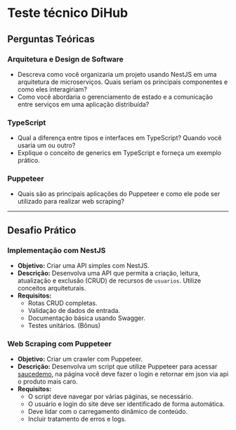 # Teste técnico DiHub

## Perguntas Teóricas

### Arquitetura e Design de Software

- Descreva como você organizaria um projeto usando NestJS em uma arquitetura de microserviços. Quais seriam os principais componentes e como eles interagiriam?
- Como você abordaria o gerenciamento de estado e a comunicação entre serviços em uma aplicação distribuída?

### TypeScript

- Qual a diferença entre tipos e interfaces em TypeScript? Quando você usaria um ou outro?
- Explique o conceito de generics em TypeScript e forneça um exemplo prático.

### Puppeteer

- Quais são as principais aplicações do Puppeteer e como ele pode ser utilizado para realizar web scraping?

---

## Desafio Prático

### Implementação com NestJS

- **Objetivo:** Criar uma API simples com NestJS.
- **Descrição:** Desenvolva uma API que permita a criação, leitura, atualização e exclusão (CRUD) de recursos de `usuarios`. Utilize conceitos arquiteturais.
- **Requisitos:**
  - Rotas CRUD completas.
  - Validação de dados de entrada.
  - Documentação básica usando Swagger.
  - Testes unitários. (Bônus)

### Web Scraping com Puppeteer

- **Objetivo:** Criar um crawler com Puppeteer.
- **Descrição:** Desenvolva um script que utilize Puppeteer para acessar [saucedemo](https://www.saucedemo.com/), na página você deve fazer o login e retornar em json via api o produto mais caro.
- **Requisitos:**
  - O script deve navegar por várias páginas, se necessário.
  - O usuário e login do site deve ser identificado de forma automática.
  - Deve lidar com o carregamento dinâmico de conteúdo.
  - Incluir tratamento de erros e logs.
